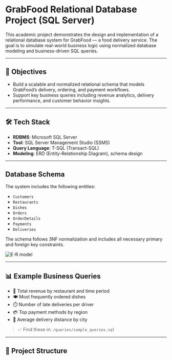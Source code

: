 #  GrabFood Relational Database Project (SQL Server)

This academic project demonstrates the design and implementation of a relational database system for GrabFood — a food delivery service. The goal is to simulate real-world business logic using normalized database modeling and business-driven SQL queries.

---

## 🎯 Objectives

- Build a scalable and normalized relational schema that models GrabFood’s delivery, ordering, and payment workflows.
- Support key business queries including revenue analytics, delivery performance, and customer behavior insights.

---

## 🛠️ Tech Stack

- **RDBMS**: Microsoft SQL Server
- **Tool**: SQL Server Management Studio (SSMS)
- **Query Language**: T-SQL (Transact-SQL)
- **Modeling**: ERD (Entity-Relationship Diagram), schema design

---

##  Database Schema

The system includes the following entities:

- `Customers`
- `Restaurants`
- `Dishes`
- `Orders`
- `OrderDetails`
- `Payments`
- `Deliveries`

The schema follows 3NF normalization and includes all necessary primary and foreign key constraints.

![E-R model](https://drive.google.com/uc?export=view&id=13pq7y7lYUWL2tqN5Ww9lWekWw15fxdCK)


---

## 📊 Example Business Queries

- 🥡 Total revenue by restaurant and time period  
- 🍽️ Most frequently ordered dishes  
- ⏱️ Number of late deliveries per driver  
- 💳 Top payment methods by region  
- 📍 Average delivery distance by city

> ✅ Find these in: `/queries/sample_queries.sql`

---

## 📁 Project Structure


